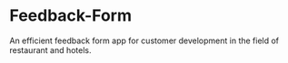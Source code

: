 # Feedback-Form
An efficient feedback form app for customer development in the field of restaurant and hotels.
